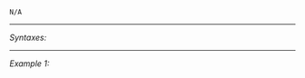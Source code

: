 `N/A`


---
*Syntaxes:*

<!-- [] call `BIS_fnc_moduleMode` -->

---
*Example 1:*

<!-- 
```sqf
[] call BIS_fnc_moduleMode;
``` -->